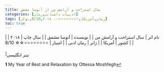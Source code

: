 ```yaml
---
title: سال استراحت و آرامش من از آتوسا مشفق
categories: [ادبیات داستانی,رمان]
tags: [رمان,آمریکا,⭐⭐⭐⭐⭐⭐⭐⭐☆☆ 8/10,۲۰۱۸,بوکر]
toc: true
---
```


| نام اثر | سال استراحت و آرامش من |
| نویسنده | آتوسا مشفق |
| سال چاپ | ۲۰۱۸ |
| کشور | آمریکا |
| ژانر | رمان ادبی |
| امتیاز | ⭐⭐⭐⭐⭐⭐⭐⭐☆☆ 8/10 |

تیتر انگلیسی<sup id="a1">[1](#f1)</sup>

<b id="f1">1</b> <span class="footnote">My Year of Rest and Relaxation by Ottessa Moshfegh</span>[↩](#a1)
